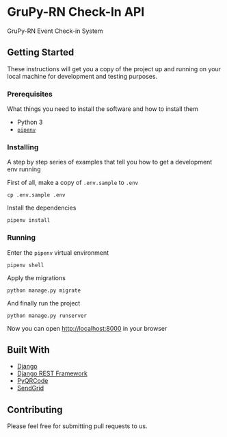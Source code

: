 # GruPy-RN Check-In API

GruPy-RN Event Check-in System

## Getting Started

These instructions will get you a copy of the project up and running on your local machine for development and testing purposes.

### Prerequisites

What things you need to install the software and how to install them

- Python 3
- [`pipenv`](https://pipenv.readthedocs.io/en/latest/)

### Installing

A step by step series of examples that tell you how to get a development env running

First of all, make a copy of `.env.sample` to `.env`

```
cp .env.sample .env
```

Install the dependencies

```
pipenv install
```

### Running

Enter the `pipenv` virtual environment

```
pipenv shell
```

Apply the migrations

```
python manage.py migrate
```

And finally run the project

```
python manage.py runserver
```

Now you can open [http://localhost:8000](http://localhost:8000) in your browser

## Built With

- [Django](https://www.djangoproject.com/)
- [Django REST Framework](http://www.django-rest-framework.org/)
- [PyQRCode](https://pythonhosted.org/PyQRCode/)
- [SendGrid](https://sendgrid.com/)

## Contributing

Please feel free for submitting pull requests to us.
